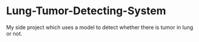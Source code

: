 # Lung-Tumor-Detecting-System
My side project which uses a model to detect whether there is tumor in lung or not.
